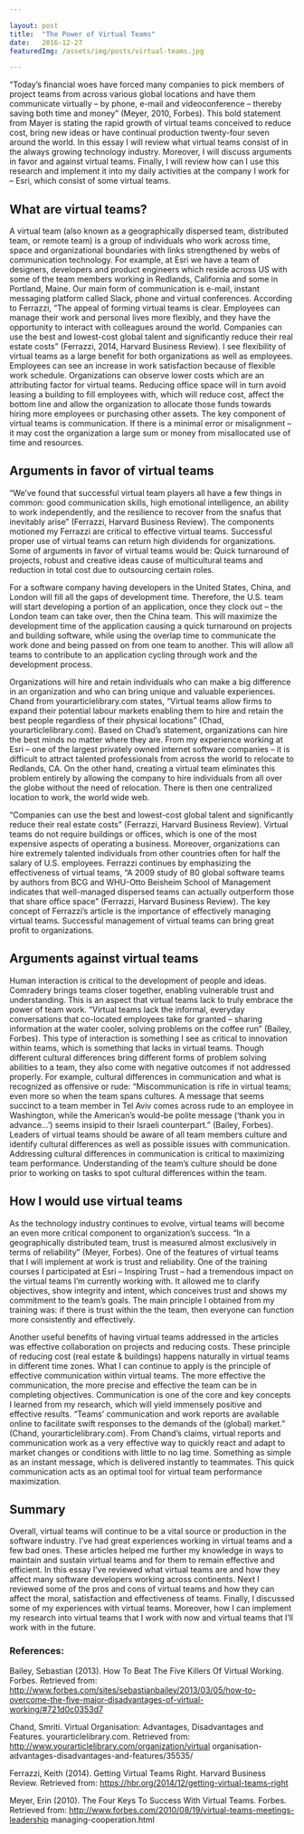 ```yaml
---

layout: post
title:  "The Power of Virtual Teams"
date:   2016-12-27
featuredImg: /assets/img/posts/virtual-teams.jpg

---
```


“Today’s financial woes have forced many companies to pick members of project teams from across various global locations and have them communicate virtually – by phone, e-mail and videoconference – thereby saving both time and money” (Meyer, 2010, Forbes). This bold statement from Mayer is stating the rapid growth of virtual teams conceived to reduce cost, bring new ideas or have continual production twenty-four seven around the world. In this essay I will review what virtual teams consist of in the always growing technology industry. Moreover, I will discuss arguments in favor and against virtual teams. Finally, I will review how can I use this research and implement it into my daily activities at the company I work for – Esri, which consist of some virtual teams.

## What are virtual teams?

A virtual team (also known as a geographically dispersed team, distributed team, or remote team) is a group of individuals who work across time, space and organizational boundaries with links strengthened by webs of communication technology. For example, at Esri we have a team of designers, developers and product engineers which reside across US with some of the team members working in Redlands, California and some in Portland, Maine. Our main form of communication is e-mail, instant messaging platform called Slack, phone and virtual conferences. According to Ferrazzi, “The appeal of forming virtual teams is clear. Employees can manage their work and personal lives more flexibly, and they have the opportunity to interact with colleagues around the world. Companies can use the best and lowest-cost global talent and significantly reduce their real estate costs” (Ferrazzi, 2014, Harvard Business Review). I see flexibility of virtual teams as a large benefit for both organizations as well as employees. Employees can see an increase in work satisfaction because of flexible work schedule. Organizations can observe lower costs which are an attributing factor for virtual teams. Reducing office space will in turn avoid leasing a building to fill employees with, which will reduce cost, affect the bottom line and allow the organization to allocate those funds towards hiring more employees or purchasing other assets. The key component of virtual teams is communication. If there is a minimal error or misalignment – it may cost the organization a large sum or money from misallocated use of time and resources.

## Arguments in favor of virtual teams

“We’ve found that successful virtual team players all have a few things in common: good communication skills, high emotional intelligence, an ability to work independently, and the resilience to recover from the snafus that inevitably arise” (Ferrazzi, Harvard Business Review). The components motioned my Ferrazzi are critical to effective virtual teams. Successful proper use of virtual teams can return high dividends for organizations. Some of arguments in favor of virtual teams would be: Quick turnaround of projects, robust and creative ideas cause of multicultural teams and reduction in total cost due to outsourcing certain roles.

For a software company having developers in the United States, China, and London will fill all the gaps of development time. Therefore, the U.S. team will start developing a portion of an application, once they clock out – the London team can take over, then the China team. This will maximize the development time of the application causing a quick turnaround on projects and building software, while using the overlap time to communicate the work done and being passed on from one team to another. This will allow all teams to contribute to an application cycling through work and the development process.

Organizations will hire and retain individuals who can make a big difference in an organization and who can bring unique and valuable experiences. Chand from yourarticlelibrary.com states, “Virtual teams allow firms to expand their potential labour markets enabling them to hire and retain the best people regardless of their physical locations” (Chad, yourarticlelibrary.com). Based on Chad’s statement, organizations can hire the best minds no matter where they are. From my experience working at Esri – one of the largest privately owned internet software companies – it is difficult to attract talented professionals from across the world to relocate to Redlands, CA. On the other hand, creating a virtual team eliminates this problem entirely by allowing the company to hire individuals from all over the globe without the need of relocation. There is then one centralized location to work, the world wide web.

“Companies can use the best and lowest-cost global talent and significantly reduce their real estate costs” (Ferrazzi, Harvard Business Review). Virtual teams do not require buildings or offices, which is one of the most expensive aspects of operating a business. Moreover, organizations can hire extremely talented individuals from other countries often for half the salary of U.S. employees. Ferrazzi continues by emphasizing the effectiveness of virtual teams, “A 2009 study of 80 global software teams by authors from BCG and WHU-Otto Beisheim School of Management indicates that well-managed dispersed teams can actually outperform those that share office space” (Ferrazzi, Harvard Business Review). The key concept of Ferrazzi’s article is the importance of effectively managing virtual teams. Successful management of virtual teams can bring great profit to organizations.

## Arguments against virtual teams

Human interaction is critical to the development of people and ideas. Comradery brings teams closer together, enabling vulnerable trust and understanding. This is an aspect that virtual teams lack to truly embrace the power of team work. “Virtual teams lack the informal, everyday conversations that co-located employees take for granted – sharing information at the water cooler, solving problems on the coffee run” (Bailey, Forbes). This type of interaction is something I see as critical to innovation within teams, which is something that lacks in virtual teams. Though different cultural differences bring different forms of problem solving abilities to a team, they also come with negative outcomes if not addressed properly. For example, cultural differences in communication and what is recognized as offensive or rude: “Miscommunication is rife in virtual teams; even more so when the team spans cultures. A message that seems succinct to a team member in Tel Aviv comes across rude to an employee in Washington, while the American’s would-be polite message (‘thank you in advance…’) seems insipid to their Israeli counterpart.” (Bailey, Forbes). Leaders of virtual teams should be aware of all team members culture and identify cultural differences as well as possible issues with communication. Addressing cultural differences in communication is critical to maximizing team performance. Understanding of the team’s culture should be done prior to working on tasks to spot cultural differences within the team.

## How I would use virtual teams

As the technology industry continues to evolve, virtual teams will become an even more critical component to organization’s success. “In a geographically distributed team, trust is measured almost exclusively in terms of reliability” (Meyer, Forbes). One of the features of virtual teams that I will implement at work is trust and reliability. One of the training courses I participated at Esri – Inspiring Trust – had a tremendous impact on the virtual teams I’m currently working with. It allowed me to clarify objectives, show integrity and intent, which conceives trust and shows my commitment to the team’s goals. The main principle I obtained from my training was: if there is trust within the the team, then everyone can function more consistently and effectively.

Another useful benefits of having virtual teams addressed in the articles was effective collaboration on projects and reducing costs. These principle of reducing cost (real estate & buildings) happens naturally in virtual teams in different time zones. What I can continue to apply is the principle of effective communication within virtual teams. The more effective the communication, the more precise and effective the team can be in completing objectives. Communication is one of the core and key concepts I learned from my research, which will yield immensely positive and effective results. “Teams’ communication and work reports are available online to facilitate swift responses to the demands of the (global) market.” (Chand, yourarticlelibrary.com). From Chand’s claims, virtual reports and communication work as a very effective way to quickly react and adapt to market changes or conditions with little to no lag time. Something as simple as an instant message, which is delivered instantly to teammates. This quick communication acts as an optimal tool for virtual team performance maximization.

## Summary

Overall, virtual teams will continue to be a vital source or production in the software industry. I’ve had great experiences working in virtual teams and a few bad ones. These articles helped me further my knowledge in ways to maintain and sustain virtual teams and for them to remain effective and efficient. In this essay I’ve reviewed what virtual teams are and how they affect many software developers working across continents. Next I reviewed some of the pros and cons of virtual teams and how they can affect the moral, satisfaction and effectiveness of teams. Finally, I discussed some of my experiences with virtual teams. Moreover, how I can implement my research into virtual teams that I work with now and virtual teams that I’ll work with in the future.

### References:

Bailey, Sebastian (2013). How To Beat The Five Killers Of Virtual Working. Forbes. Retrieved from: <a target="_blank" rel="noopener noreferrer" href="http://www.forbes.com/sites/sebastianbailey/2013/03/05/how-to-overcome-the-five-major-disadvantages-of-virtual-working/#721d0c0353d7">http://www.forbes.com/sites/sebastianbailey/2013/03/05/how-to-overcome-the-five-major-disadvantages-of-virtual-working/#721d0c0353d7</a>

Chand, Smriti. Virtual Organisation: Advantages, Disadvantages and Features. yourarticlelibrary.com. Retrieved from: <a target="_blank" rel="noopener noreferrer" href="http://www.yourarticlelibrary.com/organization/virtual organisation-advantages-disadvantages-and-features/35535/">http://www.yourarticlelibrary.com/organization/virtual organisation-advantages-disadvantages-and-features/35535/</a>

Ferrazzi, Keith (2014). Getting Virtual Teams Right. Harvard Business Review. Retrieved from: <a target="_blank" rel="noopener noreferrer" href="https://hbr.org/2014/12/getting-virtual-teams-right">https://hbr.org/2014/12/getting-virtual-teams-right</a>

Meyer, Erin (2010). The Four Keys To Success With Virtual Teams. Forbes. Retrieved from: <a target="_blank" rel="noopener noreferrer" href="http://www.forbes.com/2010/08/19/virtual-teams-meetings-leadership managing-cooperation.html">http://www.forbes.com/2010/08/19/virtual-teams-meetings-leadership managing-cooperation.html</a>
